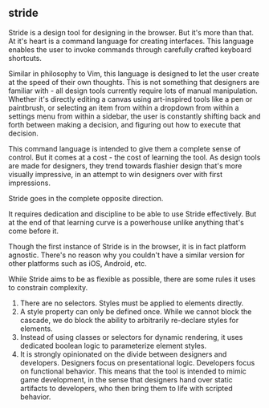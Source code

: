 
## stride

Stride is a design tool for designing in the browser.
But it's more than that.
At it's heart is a command language for creating interfaces.
This language enables the user to invoke commands through carefully crafted keyboard shortcuts.

Similar in philosophy to Vim, this language is designed to let the user create at the speed of their own thoughts.
This is not something that designers are familiar with - all design tools currently require lots of manual manipulation.
Whether it's directly editing a canvas using art-inspired tools like a pen or paintbrush,
or selecting an item from within a dropdown from within a settings menu from within a sidebar,
the user is constantly shifting back and forth between making a decision,
and figuring out how to execute that decision.

This command language is intended to give them a complete sense of control.
But it comes at a cost - the cost of learning the tool.
As design tools are made for designers,
they trend towards flashier design that's more visually impressive,
in an attempt to win designers over with first impressions.

Stride goes in the complete opposite direction.

It requires dedication and discipline to be able to use Stride effectively.
But at the end of that learning curve is a powerhouse unlike anything that's come before it.

Though the first instance of Stride is in the browser,
it is in fact platform agnostic.
There's no reason why you couldn't have a similar version for other platforms such as iOS, Android, etc.

While Stride aims to be as flexible as possible, there are some rules it uses to constrain complexity.

1. There are no selectors. Styles must be applied to elements directly.
2. A style property can only be defined once. While we cannot block the cascade, we do block the ability to arbitrarily re-declare styles for elements.
3. Instead of using classes or selectors for dynamic rendering, it uses dedicated boolean logic to parameterize element styles.
4. It is strongly opinionated on the divide between designers and developers. Designers focus on presentational logic. Developers focus on functional behavior. This means that the tool is intended to mimic game development, in the sense that designers hand over static artifacts to developers, who then bring them to life with scripted behavior.


